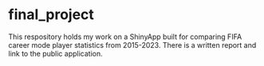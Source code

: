 # final_project
This respository holds my work on a ShinyApp built for comparing FIFA career mode player statistics from 2015-2023. There is a written report and link to the public application. 
